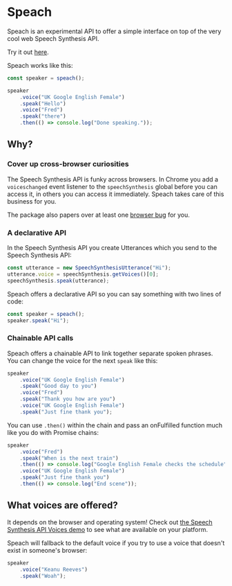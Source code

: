 # Speach

Speach is an experimental API to offer a simple interface on top of the very cool web Speech Synthesis API.

Try it out [here](https://speach.glitch.me/).

Speach works like this:

```js
const speaker = speach();

speaker
    .voice("UK Google English Female")
    .speak("Hello")
    .voice("Fred")
    .speak("there")
    .then(() => console.log("Done speaking."));
```

## Why?

### Cover up cross-browser curiosities

The Speech Synthesis API is funky across browsers. In Chrome you add a `voiceschanged` event listener to the `speechSynthesis` global before you can access it, in others you can access it immediately. Speach takes care of this business for you.

The package also papers over at least one [browser bug](https://github.com/ericandrewlewis/speach/blob/e8350c4a1f8a019440828cdcf3824c294aaaf527/script.js#L65-L68) for you.

### A declarative API

In the Speech Synthesis API you create Utterances which you send to the Speech Synthesis API:

```js
const utterance = new SpeechSynthesisUtterance("Hi");
utterance.voice = speechSynthesis.getVoices()[0];
speechSynthesis.speak(utterance);
```

Speach offers a declarative API so you can say something with two lines of code:

```js
const speaker = speach();
speaker.speak("Hi");
```

### Chainable API calls

Speach offers a chainable API to link together separate spoken phrases. You can change the voice for the next `speak` like this:

```js
speaker
    .voice("UK Google English Female")
    .speak("Good day to you")
    .voice("Fred")
    .speak("Thank you how are you")
    .voice("UK Google English Female")
    .speak("Just fine thank you");
```

You can use `.then()` within the chain and pass an onFulfilled function much like you do with Promise chains:

```js
speaker
    .voice("Fred")
    .speak("When is the next train")
    .then(() => console.log("Google English Female checks the schedule"))
    .voice("UK Google English Female")
    .speak("Just fine thank you")
    .then(() => console.log("End scene"));
```

## What voices are offered?

It depends on the browser and operating system! Check out [the Speech Synthesis API Voices demo](https://speech-synthesis-api-voices-demo.glitch.me/) to see what are available on your platform.

Speach will fallback to the default voice if you try to use a voice that doesn't exist in someone's browser:

```js
speaker
    .voice("Keanu Reeves")
    .speak("Woah");
```
